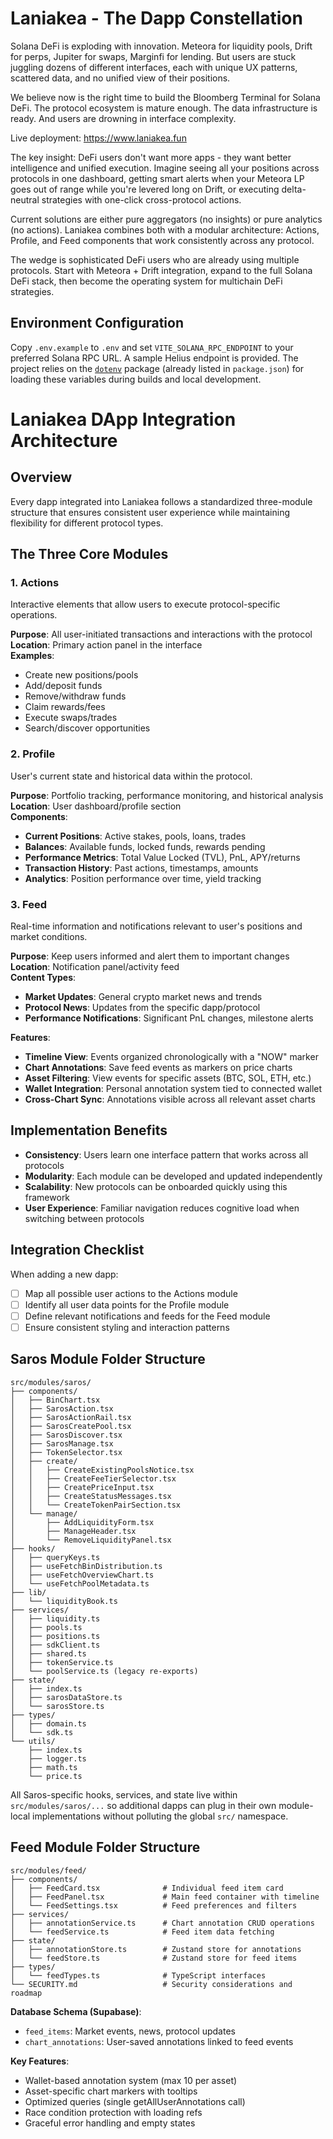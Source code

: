 # Laniakea - The Dapp Constellation

Solana DeFi is exploding with innovation. Meteora for liquidity pools, Drift for perps, Jupiter for swaps, Marginfi for lending. But users are stuck juggling dozens of different interfaces, each with unique UX patterns, scattered data, and no unified view of their positions.

We believe now is the right time to build the Bloomberg Terminal for Solana DeFi. The protocol ecosystem is mature enough. The data infrastructure is ready. And users are drowning in interface complexity.

Live deployment: https://www.laniakea.fun

The key insight: DeFi users don't want more apps - they want better intelligence and unified execution. Imagine seeing all your positions across protocols in one dashboard, getting smart alerts when your Meteora LP goes out of range while you're levered long on Drift, or executing delta-neutral strategies with one-click cross-protocol actions.

Current solutions are either pure aggregators (no insights) or pure analytics (no actions). Laniakea combines both with a modular architecture: Actions, Profile, and Feed components that work consistently across any protocol.

The wedge is sophisticated DeFi users who are already using multiple protocols. Start with Meteora + Drift integration, expand to the full Solana DeFi stack, then become the operating system for multichain DeFi strategies.

## Environment Configuration

Copy `.env.example` to `.env` and set `VITE_SOLANA_RPC_ENDPOINT` to your preferred Solana RPC URL. A sample Helius endpoint is provided. The project relies on the [`dotenv`](https://www.npmjs.com/package/dotenv) package (already listed in `package.json`) for loading these variables during builds and local development.

# Laniakea DApp Integration Architecture

## Overview
Every dapp integrated into Laniakea follows a standardized three-module structure that ensures consistent user experience while maintaining flexibility for different protocol types.

## The Three Core Modules

### 1. Actions
Interactive elements that allow users to execute protocol-specific operations.

**Purpose**: All user-initiated transactions and interactions with the protocol  
**Location**: Primary action panel in the interface  
**Examples**:
- Create new positions/pools
- Add/deposit funds
- Remove/withdraw funds
- Claim rewards/fees
- Execute swaps/trades
- Search/discover opportunities

### 2. Profile  
User's current state and historical data within the protocol.

**Purpose**: Portfolio tracking, performance monitoring, and historical analysis  
**Location**: User dashboard/profile section  
**Components**:
- **Current Positions**: Active stakes, pools, loans, trades
- **Balances**: Available funds, locked funds, rewards pending
- **Performance Metrics**: Total Value Locked (TVL), PnL, APY/returns
- **Transaction History**: Past actions, timestamps, amounts
- **Analytics**: Position performance over time, yield tracking

### 3. Feed
Real-time information and notifications relevant to user's positions and market conditions.

**Purpose**: Keep users informed and alert them to important changes  
**Location**: Notification panel/activity feed  
**Content Types**:
- **Market Updates**: General crypto market news and trends  
- **Protocol News**: Updates from the specific dapp/protocol
- **Performance Notifications**: Significant PnL changes, milestone alerts

**Features**:
- **Timeline View**: Events organized chronologically with a "NOW" marker
- **Chart Annotations**: Save feed events as markers on price charts
- **Asset Filtering**: View events for specific assets (BTC, SOL, ETH, etc.)
- **Wallet Integration**: Personal annotation system tied to connected wallet
- **Cross-Chart Sync**: Annotations visible across all relevant asset charts

## Implementation Benefits

- **Consistency**: Users learn one interface pattern that works across all protocols
- **Modularity**: Each module can be developed and updated independently  
- **Scalability**: New protocols can be onboarded quickly using this framework
- **User Experience**: Familiar navigation reduces cognitive load when switching between protocols

## Integration Checklist
When adding a new dapp:
- [ ] Map all possible user actions to the Actions module
- [ ] Identify all user data points for the Profile module  
- [ ] Define relevant notifications and feeds for the Feed module
- [ ] Ensure consistent styling and interaction patterns

## Saros Module Folder Structure

```
src/modules/saros/
├── components/
│   ├── BinChart.tsx
│   ├── SarosAction.tsx
│   ├── SarosActionRail.tsx
│   ├── SarosCreatePool.tsx
│   ├── SarosDiscover.tsx
│   ├── SarosManage.tsx
│   ├── TokenSelector.tsx
│   ├── create/
│   │   ├── CreateExistingPoolsNotice.tsx
│   │   ├── CreateFeeTierSelector.tsx
│   │   ├── CreatePriceInput.tsx
│   │   ├── CreateStatusMessages.tsx
│   │   └── CreateTokenPairSection.tsx
│   └── manage/
│       ├── AddLiquidityForm.tsx
│       ├── ManageHeader.tsx
│       └── RemoveLiquidityPanel.tsx
├── hooks/
│   ├── queryKeys.ts
│   ├── useFetchBinDistribution.ts
│   ├── useFetchOverviewChart.ts
│   └── useFetchPoolMetadata.ts
├── lib/
│   └── liquidityBook.ts
├── services/
│   ├── liquidity.ts
│   ├── pools.ts
│   ├── positions.ts
│   ├── sdkClient.ts
│   ├── shared.ts
│   ├── tokenService.ts
│   └── poolService.ts (legacy re-exports)
├── state/
│   ├── index.ts
│   ├── sarosDataStore.ts
│   └── sarosStore.ts
├── types/
│   ├── domain.ts
│   └── sdk.ts
└── utils/
    ├── index.ts
    ├── logger.ts
    ├── math.ts
    └── price.ts
```

All Saros-specific hooks, services, and state live within `src/modules/saros/...` so additional dapps can plug in their own module-local implementations without polluting the global `src/` namespace.

## Feed Module Folder Structure

```
src/modules/feed/
├── components/
│   ├── FeedCard.tsx              # Individual feed item card
│   ├── FeedPanel.tsx             # Main feed container with timeline
│   └── FeedSettings.tsx          # Feed preferences and filters
├── services/
│   ├── annotationService.ts      # Chart annotation CRUD operations
│   └── feedService.ts            # Feed item data fetching
├── state/
│   ├── annotationStore.ts        # Zustand store for annotations
│   └── feedStore.ts              # Zustand store for feed items
├── types/
│   └── feedTypes.ts              # TypeScript interfaces
└── SECURITY.md                   # Security considerations and roadmap
```

**Database Schema (Supabase)**:
- `feed_items`: Market events, news, protocol updates
- `chart_annotations`: User-saved annotations linked to feed events

**Key Features**:
- Wallet-based annotation system (max 10 per asset)
- Asset-specific chart markers with tooltips
- Optimized queries (single getAllUserAnnotations call)
- Race condition protection with loading refs
- Graceful error handling and empty states
